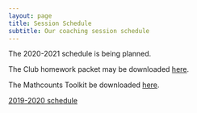 ```yaml
---
layout: page
title: Session Schedule
subtitle: Our coaching session schedule
---
```


The 2020-2021 schedule is being planned.

The Club homework packet may be downloaded <a href="/files/Homework%20Packet.pdf">here</a>.

The Mathcounts Toolkit be downloaded <a href="/files/Mathcounts%20Toolkit.pdf">here</a>.

[2019-2020 schedule](schedule-1920.md)
